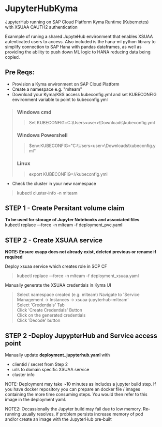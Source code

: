 # JupyterHubKyma
JupyterHub running on SAP Cloud Platform Kyma Runtime (Kubernetes) with XSUAA OAUTH2 authentication

Exanmple of runing a shared JupyteHub environment that enables XSUAA autenticated users to access.
Also included is the hana-ml python library to simplify connection to SAP Hana with pandas dataframes, as well as providing the ability to push down ML logic to HANA reducing data being copied. 

## Pre Reqs:
* Provision a Kyma environment on SAP Cloud Platform
* Create a namespace e.g. "mlteam"
* Download your Kyma/K8S access kubeconfig.yml and set KUBECONFIG environment variable to point to kubeconfig.yml
> ### Windows cmd
>> Set KUBECONFIG=C:\Users\<user>\Downloads\kubeconfig.yml 
> ### Windows Powershell
>> $env:KUBECONFIG="C:\Users\<user>\Downloads\kubeconfig.yml" 
> ### Linux
>> export KUBECONFIG=/<path>/kubeconfig.yml 

* Check the cluster in your new namespace
> kubectl cluster-info  -n mlteam


## STEP 1 - Create Persitant volume claim 
<strong> To be used for storage of Jupyter Notebooks and associated files </strong>  
kubectl replace --force -n mlteam -f deployment_pvc.yaml


## STEP 2 - Create XSUAA service  
<strong> NOTE: Ensure xsapp does not already exist, deleted previous or rename if required </strong>  

Deploy xsuaa service which creates role in SCP CF 
> kubectl replace --force -n mlteam -f deployment_xsuaa.yaml

Manually generate the XSUAA credentials in Kyma  UI 
> Select namespace created (e.g. mlteam)
> Navigate to 'Service Management -> Instances -> xsuaa-jupyterhub-mlteam'  
> Select 'Credentials' Tab  
> Click 'Create Credentials' Button  
> Click on the generated credentials   
> Click 'Decode' button  


## STEP 2 -Deploy JupypterHub and Service access point

Manually update <strong> deployment_jupyterhub.yaml </strong> with
* clientid / secret from Step 2  
* urls to domain specific XSUAA service  
* cluster info  

NOTE:  Deployment may take ~10 minutes as includes a jupyter build step. If you have docker repository you can prepare an docker file / images containing the more time consuming steps. You would then refer to this image in the deployment yaml.  

NOTE2: Occassionally the Jupyter build may fail due to low memory.  Re-running usually resolves, if problem persists increase memory of pod and/or create an image with the JupyterHub pre-built  


